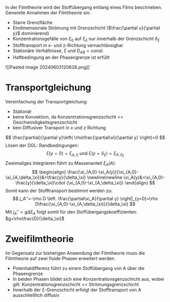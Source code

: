 In der Filmtheorie wird der Stoffübergang entlang eines Films beschrieben. Generelle Annahmen der Filmtheorie sin:
- Starre Grenzfläche
- Eindimensionale Strömung mit Grenzschicht ($\frac{\partial u}{\partial y}$ dominierend)
- Konzentrationsgefälle von $\xi_0$ auf $\xi_\delta$ nur innerhalb der Grenzschicht $\delta_\xi$
- Stofftransport in x- und z-Richtung vernachlässigbar
- Stationäre Verhältnisse, $\xi$ und $D_{AB}=const.$
- Haftbedingung an der Phasengrenze ist erfüllt

![[Pasted image 20240603120628.png]]
# Transportgleichung
Vereinfachung der Transportgleichung:
- Stationär
- keine Konvektion, da Konzentrationsgrenzschicht << Geschwindigkeitsgrenzschicht
- kein Diffusiver Transport in x und z Richtung

$$
\frac{\partial}{\partial y}\left( \rho\frac{\partial\xi}{\partial y} \right)=0
$$
Lösen der DGL:
Randbedingungen:
$$
\xi(y=0)=\xi_{A,0}\text{ und }\xi(y=\delta_\xi)=\xi_{A,\delta_\xi}
$$
Zweimaliges Integrieren führt zu Massenanteil $\xi_A(A)$:
$$
\begin{align}
\frac{\xi_{A,0}-\xi_A(y)}{\xi_{A,0}-\xi_{A,\delta_\xi}}&=\frac{y}{\delta_\xi}
\newline\newline
\xi_A(y)&=\xi_{A,0}-\frac{y}{\delta_\xi}\cdot (\xi_{A,0}-\xi_{A,\delta_\xi})
\end{align}
$$
Somit kann der Stofftransport bestimmt werden zu:
$$
j_A''=-\rho D \left. \frac{\partial\xi_A}{\partial y} \right|_{y=0}=\rho D\frac{\xi_{A,0}-\xi_{A,\delta_\xi}}{\delta_\xi}
$$
Mit $j_A''=g\Delta\xi_A$ folgt somit für den Stoffübergangskoeffizienten: $g=\rho\frac{D}{\delta_\xi}$
# Zweifilmtheorie
Im Gegensatz zur bisherigen Anwendung der Filmtheorie muss die Filmtheorie auf zwei fluide Phasen erweitert werden.
- Potentialdifferenz führt zu einem Stoffübergang von A über die Phasengrenze
- In beiden Phasen bildet sich eine Konzentrationsgenzschicht aus, wobei gilt: Konzentrationsgrenzschicht << Strömungsgrenzschicht
- Innerhalb der $\xi$-Grenzschicht erfolgt der Stofftransport von A ausschließlich diffusiv